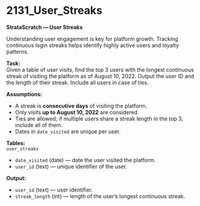 # 2131_User_Streaks

**StrataScratch — User Streaks**

Understanding user engagement is key for platform growth. Tracking continuous login streaks helps identify highly active users and loyalty patterns.

**Task:**  
Given a table of user visits, find the top 3 users with the longest continuous streak of visiting the platform as of August 10, 2022. Output the user ID and the length of their streak. Include all users in case of ties.

**Assumptions:**  
- A streak is **consecutive days** of visiting the platform.  
- Only visits **up to August 10, 2022** are considered.  
- Ties are allowed; if multiple users share a streak length in the top 3, include all of them.  
- Dates in `date_visited` are unique per user.

**Tables:**  
`user_streaks`  
- `date_visited` (date) — date the user visited the platform.  
- `user_id` (text) — unique identifier of the user.

**Output:**  
- `user_id` (text) — user identifier.  
- `streak_length` (int) — length of the user’s longest continuous streak.



